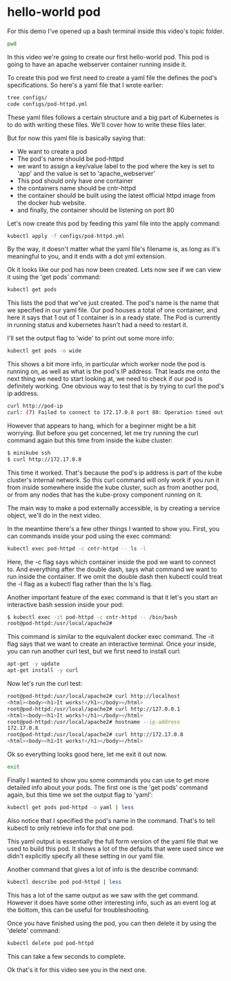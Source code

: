 # hello-world pod

For this demo I've opened up a bash terminal inside this video's topic folder. 

```bash
pwd
```

In this video we're going to create our first hello-world pod. This pod is going to have an apache webserver container running inside it. 

To create this pod we first need to create a yaml file the defines the pod's specifications. So here's a yaml file that I wrote earlier:

```bash
tree configs/
code configs/pod-httpd.yml 
```

These yaml files follows a certain structure and a big part of Kubernetes is to do with writing these files. We'll cover how to write these files later. 

But for now this yaml file is basically saying that:

- We want to create a pod
- The pod's name should be pod-httpd
- we want to assign a key/value label to the pod where the key is set to 'app' and the value is set to 'apache_webserver'
- This pod should only have one container
- the containers name should be cntr-httpd
- the container should be built using the latest official httpd image from the docker hub website. 
- and finally, the container should be listening on port 80

Let's now create this pod by feeding this yaml file into the apply command:

```bash
kubectl apply -f configs/pod-httpd.yml
```

By the way, it doesn't matter what the yaml file's filename is, as long as it's meaningful to you, and it ends with a dot yml extension. 

Ok it looks like our pod has now been created. Lets now see if we can view it using the 'get pods' command:

```bash
kubectl get pods 
```

This lists the pod that we've just created. The pod's name is the name that we specified in our yaml file. Our pod houses a total of one container, and here it says that 1 out of 1 container is in a ready state. The Pod is currently in running status and kubernetes hasn't had a need to restart it. 

I'll set the output flag to 'wide' to print out some more info:

```bash
kubectl get pods -o wide
```

This shows a bit more info, in particular which worker node the pod is running on, as well as what is the pod's IP address. That leads me onto the next thing we need to start looking at, we need to check if our pod is definitely working. One obvious way to test that is by trying to curl the pod's ip address. 

```bash
curl http://pod-ip
curl: (7) Failed to connect to 172.17.0.8 port 80: Operation timed out
```

However that appears to hang, which for a beginner might be a bit worrying. But before you get concerned, let me try running the curl command again but this time from inside the kube cluster:

```bash
$ minikube ssh
$ curl http://172.17.0.8
```

This time it worked. That's because the pod's ip address is part of the kube cluster's internal network. So this curl command will only work if you run it from inside somewhere inside the kube cluster, such as from another pod, or from any nodes that has the kube-proxy component running on it. 

The main way to make a pod externally accessible, is by creating a service object, we'll do in the next video.  

In the meantime there's a few other things I wanted to show you. First, you can commands inside your pod using the exec command:

```bash
kubectl exec pod-httpd -c cntr-httpd -- ls -l
```

Here, the -c flag says which container inside the pod we want to connect to. And everything after the double dash, says what command we want to run inside the container. If we omit the double dash then kubectl could treat the -l flag as a kubectl flag rather than the ls's flag. 

Another important feature of the exec command is that it let's you start an interactive bash session inside your pod:


```bash
$ kubectl exec -it pod-httpd -c cntr-httpd -- /bin/bash
root@pod-httpd:/usr/local/apache2#
```

This command is similar to the equivalent docker exec command. The -it flag says that we want to create an interactive terminal. Once your inside, you can run another curl test, but we first need to install curl:


```bash
apt-get -y update
apt-get install -y curl
```

Now let's run the curl test:

```bash
root@pod-httpd:/usr/local/apache2# curl http://localhost
<html><body><h1>It works!</h1></body></html>
root@pod-httpd:/usr/local/apache2# curl http://127.0.0.1
<html><body><h1>It works!</h1></body></html>
root@pod-httpd:/usr/local/apache2# hostname --ip-address
172.17.0.8
root@pod-httpd:/usr/local/apache2# curl http://172.17.0.8
<html><body><h1>It works!</h1></body></html>
```

Ok so everything looks good here, let me exit it out now. 

```bash
exit
```


Finally I wanted to show you some commands you can use to get more detailed info about your pods. The first one is the 'get pods' command again, but this time we set the output flag to 'yaml':


```bash
kubectl get pods pod-httpd -o yaml | less
```

Also notice that I specified the pod's name in the command. That's to tell kubectl to only retrieve info for that one pod.


This yaml output is essentially the full form version of the yaml file that we used to build this pod. It shows a lot of the defaults that were used since we didn't explicitly specify all these setting in our yaml file. 

Another command that gives a lot of info is the describe command:

```bash
kubectl describe pod pod-httpd | less
```

This has a lot of the same output as we saw with the get command. However it does have some other interesting info, such as an event log at the bottom, this can be useful for troubleshooting.  

Once you have finished using the pod, you can then delete it by using the 'delete' command:

```bash
kubectl delete pod pod-httpd
```

This can take a few seconds to complete. 


Ok that's it for this video see you in the next one.